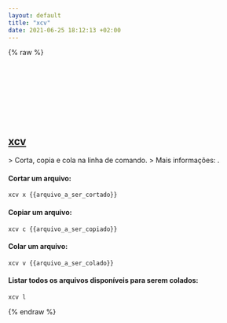 ```yaml
---
layout: default
title: "xcv"
date: 2021-06-25 18:12:13 +02:00
---
```

{% raw %}
<h2 id="xcv">
  <a href="/pt_br/common/xcv.html">xcv</a> <a href="#xcv"><svg class="icon">
    <use href="/assets/images/unicode_sprite.svg#link" />
  </svg></a>
</h2>
> Corta, copia e cola na linha de comando.
> Mais informações: <https://github.com/busterc/xcv>.

#### Cortar um arquivo:
```shell
xcv x {{arquivo_a_ser_cortado}}
```
#### Copiar um arquivo:
```shell
xcv c {{arquivo_a_ser_copiado}}
```
#### Colar um arquivo:
```shell
xcv v {{arquivo_a_ser_colado}}
```
#### Listar todos os arquivos disponíveis para serem colados:
```shell
xcv l
```
{% endraw %}